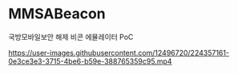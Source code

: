 # MMSABeacon
국방모바일보안 해제 비콘 에뮬레이터 PoC

https://user-images.githubusercontent.com/12496720/224357161-0e3ce3e3-3715-4be6-b59e-388765359c95.mp4
